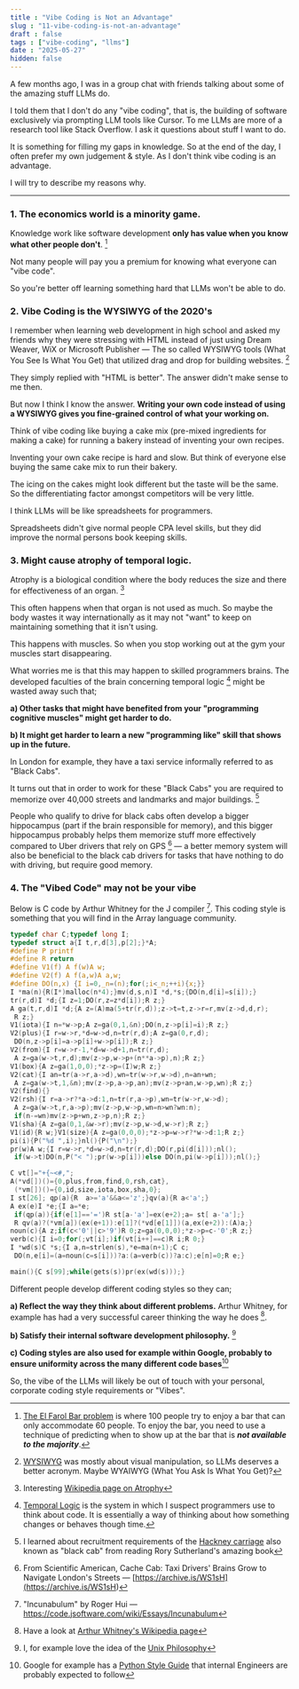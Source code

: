 ```yaml
---
title : "Vibe Coding is Not an Advantage"
slug : "11-vibe-coding-is-not-an-advantage"
draft : false
tags : ["vibe-coding", "llms"]
date : "2025-05-27"
hidden: false
---  
```


A few months ago, I was in a group chat with friends talking about some of the amazing stuff LLMs do.

I told them that I don't do any "vibe coding", that is, the building of software exclusively via prompting LLM tools like Cursor.
To me LLMs are more of a research tool like Stack Overflow. I ask it questions about stuff I want to do.

It is something for filling my gaps in knowledge.
So at the end of the day, I often prefer my own judgement & style. As I don't think vibe coding is an advantage.

I will try to describe my reasons why.

***

### 1. The economics world is a minority game.

Knowledge work like software development **only has value when you know what other people don't**. [^1]

Not many people will pay you a premium for knowing what everyone can "vibe code".

So you're better off learning something hard that LLMs won't be able to do.

### 2. Vibe Coding is the WYSIWYG of the 2020's

I remember when learning web development in high school and asked my friends why they were stressing with HTML instead of just using Dream Weaver, WiX or Microsoft Publisher — The so called WYSIWYG tools (What You See Is What You Get) that utilized drag and drop for building websites. [^2]

They simply replied with "HTML is better". The answer didn't make sense to me then.

But now I think I know the answer. **Writing your own code instead of using a WYSIWYG gives you fine-grained control of what your working on.**

Think of vibe coding like buying a cake mix (pre-mixed ingredients for making a cake) for running a bakery instead of inventing your own recipes.

Inventing your own cake recipe is hard and slow. But think of everyone else buying the same cake mix to run their bakery.

The icing on the cakes might look different but the taste will be the same. So the differentiating factor amongst competitors will be very little.

I think LLMs will be like spreadsheets for programmers.

Spreadsheets didn't give normal people CPA level skills, but they did improve the normal persons book keeping skills.

### 3. Might cause atrophy of temporal logic.

Atrophy is a biological condition where the body reduces the size and there for effectiveness of an organ. [^3]

This often happens when that organ is not used as much. So maybe the body wastes it way internationally as it may not "want" to keep on maintaining something that it isn't using.

This happens with muscles. So when you stop working out at the gym your muscles start disappearing.

What worries me is that this may happen to skilled programmers brains. The developed faculties of the brain concerning temporal logic [^4] might be wasted away such that;

__a) Other tasks that might have benefited from your "programming cognitive muscles" might get harder to do.__

__b) It might get harder to learn a new "programming like" skill that shows up in the future.__

In London for example, they have a taxi service informally referred to as "Black Cabs".

It turns out that in order to work for these "Black Cabs" you are required to memorize over 40,000 streets and landmarks and major buildings. [^5]

People who qualify to drive for black cabs often develop a bigger hippocampus (part if the brain responsible for memory), and this bigger hippocampus probably helps them memorize stuff more effectively compared to Uber drivers that rely on GPS [^6] — a better memory system will also be beneficial to the black cab drivers for tasks that have nothing to do with driving, but require good memory.

### 4. The "Vibed Code" may not be your vibe

Below is C code by Arthur Whitney for the J compiler [^7]. This coding style is something that you will find in the Array language community.

```c
typedef char C;typedef long I;
typedef struct a{I t,r,d[3],p[2];}*A;
#define P printf
#define R return
#define V1(f) A f(w)A w;
#define V2(f) A f(a,w)A a,w;
#define DO(n,x) {I i=0,_n=(n);for(;i<_n;++i){x;}}
I *ma(n){R(I*)malloc(n*4);}mv(d,s,n)I *d,*s;{DO(n,d[i]=s[i]);}
tr(r,d)I *d;{I z=1;DO(r,z=z*d[i]);R z;}
A ga(t,r,d)I *d;{A z=(A)ma(5+tr(r,d));z->t=t,z->r=r,mv(z->d,d,r);
 R z;}
V1(iota){I n=*w->p;A z=ga(0,1,&n);DO(n,z->p[i]=i);R z;}
V2(plus){I r=w->r,*d=w->d,n=tr(r,d);A z=ga(0,r,d);
 DO(n,z->p[i]=a->p[i]+w->p[i]);R z;}
V2(from){I r=w->r-1,*d=w->d+1,n=tr(r,d);
 A z=ga(w->t,r,d);mv(z->p,w->p+(n**a->p),n);R z;}
V1(box){A z=ga(1,0,0);*z->p=(I)w;R z;}
V2(cat){I an=tr(a->r,a->d),wn=tr(w->r,w->d),n=an+wn;
 A z=ga(w->t,1,&n);mv(z->p,a->p,an);mv(z->p+an,w->p,wn);R z;}
V2(find){}
V2(rsh){I r=a->r?*a->d:1,n=tr(r,a->p),wn=tr(w->r,w->d);
 A z=ga(w->t,r,a->p);mv(z->p,w->p,wn=n>wn?wn:n);
 if(n-=wn)mv(z->p+wn,z->p,n);R z;}
V1(sha){A z=ga(0,1,&w->r);mv(z->p,w->d,w->r);R z;}
V1(id){R w;}V1(size){A z=ga(0,0,0);*z->p=w->r?*w->d:1;R z;}
pi(i){P("%d ",i);}nl(){P("\n");}
pr(w)A w;{I r=w->r,*d=w->d,n=tr(r,d);DO(r,pi(d[i]));nl();
 if(w->t)DO(n,P("< ");pr(w->p[i]))else DO(n,pi(w->p[i]));nl();}

C vt[]="+{~<#,";
A(*vd[])()={0,plus,from,find,0,rsh,cat},
 (*vm[])()={0,id,size,iota,box,sha,0};
I st[26]; qp(a){R  a>='a'&&a<='z';}qv(a){R a<'a';}
A ex(e)I *e;{I a=*e;
 if(qp(a)){if(e[1]=='=')R st[a-'a']=ex(e+2);a= st[ a-'a'];}
 R qv(a)?(*vm[a])(ex(e+1)):e[1]?(*vd[e[1]])(a,ex(e+2)):(A)a;}
noun(c){A z;if(c<'0'||c>'9')R 0;z=ga(0,0,0);*z->p=c-'0';R z;}
verb(c){I i=0;for(;vt[i];)if(vt[i++]==c)R i;R 0;}
I *wd(s)C *s;{I a,n=strlen(s),*e=ma(n+1);C c;
 DO(n,e[i]=(a=noun(c=s[i]))?a:(a=verb(c))?a:c);e[n]=0;R e;}

main(){C s[99];while(gets(s))pr(ex(wd(s)));}
```

Different people develop different coding styles so they can;

__a) Reflect the way they think about different problems.__ Arthur Whitney, for example has had a very successful career thinking the way he does [^8].

__b) Satisfy their internal software development philosophy.__ [^9]

__c) Coding styles are also used for example within Google, probably to ensure uniformity across the many different code bases__[^10]

So, the vibe of the LLMs will likely be out of touch with your personal, corporate coding style requirements or "Vibes".


[^1]: [The El Farol Bar problem](<https://en.wikipedia.org/wiki/El_Farol_Bar_problem> "The El Farol Bar problem") is where 100 people try to enjoy a bar that can only accommodate 60 people. To enjoy the bar, you need to use a technique of predicting when to show up at the bar that is ***not available to the majority***.

[^2]: [WYSIWYG](<https://en.wikipedia.org/wiki/WYSIWYG> "WYSIWYG") was mostly about visual manipulation, so LLMs deserves a better acronym. Maybe WYAIWYG (What You Ask Is What You Get)?

[^3]: Interesting [Wikipedia page on Atrophy](<https://en.m.wikipedia.org/wiki/Atrophy>)

[^4]: [Temporal Logic](<https://en.wikipedia.org/wiki/Temporal_logic> "Temporal Logic") is the system in which I suspect programmers use to think about code. It is essentially a way of thinking about how something changes or behaves though time.

[^4]: Heard of this from reading Rory Sutherland's Alchemy

[^5]: I learned about recruitment requirements of the [Hackney carriage](<https://en.wikipedia.org/wiki/Hackney_carriage> "Hackney carriage") also known as "black cab" from reading Rory Sutherland's amazing book

[^6]: From Scientific American, Cache Cab: Taxi Drivers' Brains Grow to Navigate London's Streets — [https://archive.is/WS1sH](<https://archive.is/WS1sH>)

[^7]: "Incunabulum" by Roger Hui — https://code.jsoftware.com/wiki/Essays/Incunabulum

[^8]: Have a look at [Arthur Whitney's Wikipedia page](https://en.wikipedia.org/wiki/Arthur_Whitney_(computer_scientist))

[^9]: I, for example love the idea of the [Unix Philosophy](https://en.wikipedia.org/wiki/Unix_philosophy#Origin)

[^10]: Google for example has a [Python Style Guide](https://google.github.io/styleguide/pyguide.html) that internal Engineers are probably expected to follow
